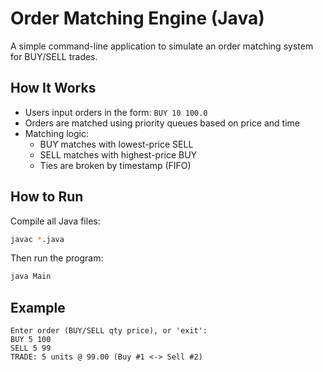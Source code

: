 # Order Matching Engine (Java)

A simple command-line application to simulate an order matching system for BUY/SELL trades.

## How It Works

- Users input orders in the form: `BUY 10 100.0`
- Orders are matched using priority queues based on price and time
- Matching logic:
  - BUY matches with lowest-price SELL
  - SELL matches with highest-price BUY
  - Ties are broken by timestamp (FIFO)

## How to Run

Compile all Java files:
```bash
javac *.java
```
Then run the program:
```bash
java Main
```

## Example
```vbnet
Enter order (BUY/SELL qty price), or 'exit':
BUY 5 100
SELL 5 99
TRADE: 5 units @ 99.00 (Buy #1 <-> Sell #2)
```
